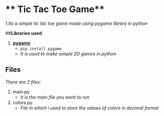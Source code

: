 # ** Tic Tac Toe Game**

1.*Its a simple tic tac toe game made using pygame library in python*

##**Libraries used**
  
1. [**pygame**](https://pypi.org/project/pygame/)
	* `pip install pygame`
	* *It is used to make simple 2D games in python*
## **Files**

*There are 2 files:*
1. main.py
	* *It is the main file you want to run*
2. colors.py
	* *File in which i used to store the values of colors in decimal format*
